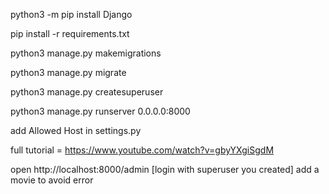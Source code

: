 python3 -m pip install Django

pip install -r requirements.txt

python3 manage.py makemigrations

python3 manage.py migrate

python3 manage.py createsuperuser

python3 manage.py runserver 0.0.0.0:8000

add Allowed Host in settings.py

full tutorial =  https://www.youtube.com/watch?v=gbyYXgiSgdM

open http://localhost:8000/admin [login with superuser you created]
add a movie to avoid error
